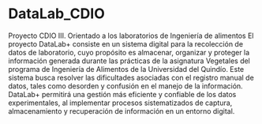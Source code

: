 # DataLab_CDIO
Proyecto CDIO III. Orientado a los laboratorios de Ingeniería de alimentos 
El proyecto DataLab+ consiste en un sistema digital para la recolección de datos de laboratorio, cuyo propósito es almacenar, organizar y proteger la información generada durante las prácticas de la asignatura Vegetales del programa de Ingeniería de Alimentos de la Universidad del Quindío. Este sistema busca resolver las dificultades asociadas con el registro manual de datos, tales como desorden y confusión en el manejo de la información. DataLab+ permitirá una gestión más eficiente y confiable de los datos experimentales, al implementar procesos sistematizados de captura, almacenamiento y recuperación de información en un entorno digital.
